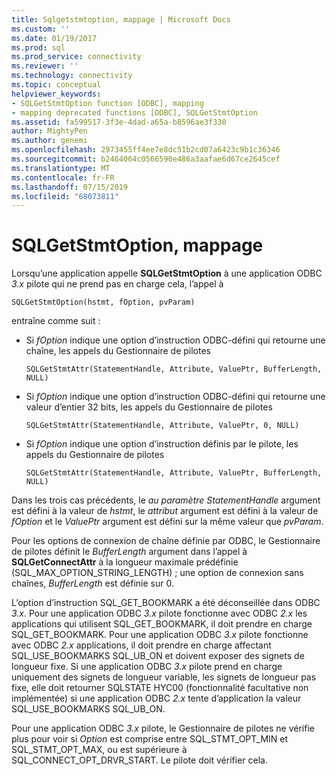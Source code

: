 ```yaml
---
title: Sqlgetstmtoption, mappage | Microsoft Docs
ms.custom: ''
ms.date: 01/19/2017
ms.prod: sql
ms.prod_service: connectivity
ms.reviewer: ''
ms.technology: connectivity
ms.topic: conceptual
helpviewer_keywords:
- SQLGetStmtOption function [ODBC], mapping
- mapping deprecated functions [ODBC], SQLGetStmtOption
ms.assetid: fa599517-3f3e-4dad-a65a-b8596ae3f330
author: MightyPen
ms.author: genemi
ms.openlocfilehash: 2973455ff4ee7e8dc51b2cd07a6423c9b1c36346
ms.sourcegitcommit: b2464064c0566590e486a3aafae6d67ce2645cef
ms.translationtype: MT
ms.contentlocale: fr-FR
ms.lasthandoff: 07/15/2019
ms.locfileid: "68073811"
---
```

# <a name="sqlgetstmtoption-mapping"></a>SQLGetStmtOption, mappage
Lorsqu’une application appelle **SQLGetStmtOption** à une application ODBC *3.x* pilote qui ne prend pas en charge cela, l’appel à  
  
```  
SQLGetStmtOption(hstmt, fOption, pvParam)  
```  
  
 entraîne comme suit :  
  
-   Si *fOption* indique une option d’instruction ODBC-défini qui retourne une chaîne, les appels du Gestionnaire de pilotes  
  
    ```  
    SQLGetStmtAttr(StatementHandle, Attribute, ValuePtr, BufferLength, NULL)  
    ```  
  
-   Si *fOption* indique une option d’instruction ODBC-défini qui retourne une valeur d’entier 32 bits, les appels du Gestionnaire de pilotes  
  
    ```  
    SQLGetStmtAttr(StatementHandle, Attribute, ValuePtr, 0, NULL)  
    ```  
  
-   Si *fOption* indique une option d’instruction définis par le pilote, les appels du Gestionnaire de pilotes  
  
    ```  
    SQLGetStmtAttr(StatementHandle, Attribute, ValuePtr, BufferLength, NULL)  
    ```  
  
 Dans les trois cas précédents, le *au paramètre StatementHandle* argument est défini à la valeur de *hstmt*, le *attribut* argument est défini à la valeur de *fOption* et le *ValuePtr* argument est défini sur la même valeur que *pvParam*.  
  
 Pour les options de connexion de chaîne définie par ODBC, le Gestionnaire de pilotes définit le *BufferLength* argument dans l’appel à **SQLGetConnectAttr** à la longueur maximale prédéfinie (SQL_MAX_OPTION_STRING_LENGTH) ; une option de connexion sans chaînes, *BufferLength* est définie sur 0.  
  
 L’option d’instruction SQL_GET_BOOKMARK a été déconseillée dans ODBC *3.x*. Pour une application ODBC *3.x* pilote fonctionne avec ODBC *2.x* les applications qui utilisent SQL_GET_BOOKMARK, il doit prendre en charge SQL_GET_BOOKMARK. Pour une application ODBC *3.x* pilote fonctionne avec ODBC *2.x* applications, il doit prendre en charge affectant SQL_USE_BOOKMARKS SQL_UB_ON et doivent exposer des signets de longueur fixe. Si une application ODBC *3.x* pilote prend en charge uniquement des signets de longueur variable, les signets de longueur pas fixe, elle doit retourner SQLSTATE HYC00 (fonctionnalité facultative non implémentée) si une application ODBC *2.x* tente d’application la valeur SQL_USE_BOOKMARKS SQL_UB_ON.  
  
 Pour une application ODBC *3.x* pilote, le Gestionnaire de pilotes ne vérifie plus pour voir si *Option* est comprise entre SQL_STMT_OPT_MIN et SQL_STMT_OPT_MAX, ou est supérieure à SQL_CONNECT_OPT_DRVR_START. Le pilote doit vérifier cela.
